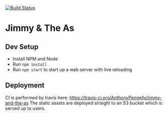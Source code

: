 [![Build Status](https://travis-ci.org/AnthonyPengelly/jimmy-and-the-as.svg?branch=master)](https://travis-ci.org/AnthonyPengelly/jimmy-and-the-as)
# Jimmy & The As

## Dev Setup
* Install NPM and Node
* Run `npm install`
* Run `npm start` to start up a web server with live reloading

## Deployment
CI is performed by travis here: https://travis-ci.org/AnthonyPengelly/jimmy-and-the-as
The static assets are deployed straight to an S3 bucket which is served up to users.
